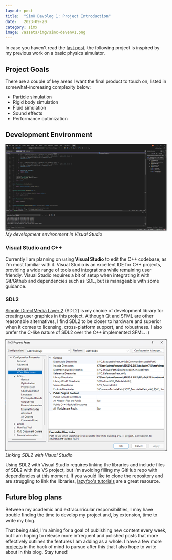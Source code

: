 ```yaml
---
layout: post
title:  "SimX Devblog 1: Project Introduction"
date:   2023-09-20
category: simx
image: /assets/img/simx-devenv1.png
---
```


In case you haven't read the [last post](/simx/simx-revisit), the following project is inspired by my previous work on a basic physics simulator.

## Project Goals 

There are a couple of key areas I want the final product to touch on, listed in somewhat-increasing complexity below:
- Particle simulation
- Rigid body simulation
- Fluid simulation
- Sound effects
- Performance optimization

## Development Environment

![](/assets/img/simx-devenv1.png)
*My development environment in Visual Studio*

### Visual Studio and C++

Currently I am planning on using **Visual Studio** to edit the C++ codebase, as I'm most familiar with it. Visual Studio is an excellent IDE for C++ projects, providing a wide range of tools and integrations while remaining user friendly. Visual Studio requires a bit of setup when integrating it with Git/Github and dependencies such as SDL, but is manageable with some guidance.

### SDL2

[Simple DirectMedia Layer 2](https://www.libsdl.org/) (SDL2) is my choice of development library for creating user graphics in this project. Although Qt and SFML are other reasonable alternatives, I find SDL2 to be closer to hardware and superior when it comes to licensing, cross-platform support, and robustness. I also prefer the C-like nature of SDL2 over the C++ implemented SFML. :)

![](/assets/img/simx-devenv2.png)
*Linking SDL2 with Visual Studio*

Using SDL2 with Visual Studio requires linking the libraries and include files of SDL2 with the VS project, but I'm avoiding filling my GitHub repo with dependencies at this moment. If you would like to clone the repository and are struggling to link the libraries, [lazyfoo's tutorials](https://lazyfoo.net/tutorials/SDL/index.php) are a great resource.

## Future blog plans

Between my academic and extracurricular responsibilities, I may have trouble finding the time to develop my project and, by extension, time to write my blog.

That being said, I'm aiming for a goal of publishing new content every week, but I am hoping to release more infrequent and polished posts that more effectively outlines the features I am adding as a whole. I have a few more [projects](/projects/) in the back of mind to pursue after this that I also hope to write about in this blog. Stay tuned!